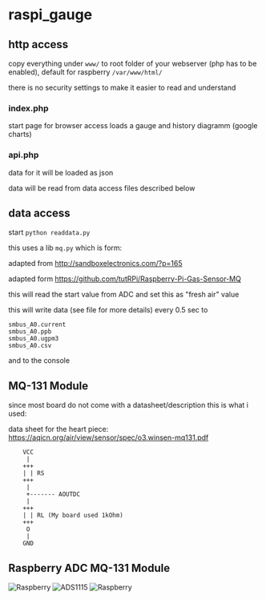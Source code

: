 # raspi_gauge

## http access

copy everything under `www/` to root folder of your webserver (php has to be enabled), default for raspberry `/var/www/html/`

there is no security settings to make it easier to read and understand

### index.php 

start page for browser access loads a gauge and history diagramm (google charts)

### api.php

data for it will be loaded as json

data will be read from data access files described below

## data access

start `python readdata.py`

this uses a lib `mq.py` which is form:

adapted from http://sandboxelectronics.com/?p=165

adapted form https://github.com/tutRPi/Raspberry-Pi-Gas-Sensor-MQ

this will read the start value from ADC and set this as "fresh air" value

this will write data (see file for more details) every 0.5 sec to 

```
smbus_A0.current
smbus_A0.ppb
smbus_A0.ugpm3
smbus_A0.csv
```

and to the console

## MQ-131 Module

since most board do not come with a datasheet/description this is what i used:

data sheet for the heart piece:
https://aqicn.org/air/view/sensor/spec/o3.winsen-mq131.pdf

```
    VCC
     |
    +++
    | | RS
    +++
     |
     +------- AOUTDC
     |
    +++
    | | RL (My board used 1kOhm)
    +++
     O
     |
    GND

```

## Raspberry ADC MQ-131 Module

![Raspberry](https://raw.githubusercontent.com/subbamaggus/raspi_gauge/raspberry.jpg)
![ADS1115](https://raw.githubusercontent.com/subbamaggus/raspi_gauge/ads1115.jpg)
![Raspberry](https://raw.githubusercontent.com/subbamaggus/raspi_gauge/mq131.jpg)
